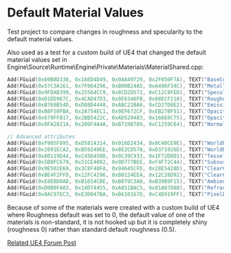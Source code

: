 # Default Material Values
Test project to compare changes in roughness and specularity to the default material values.

Also used as a test for a custom build of UE4 that changed the default material values set
in Engine\Source\Runtime\Engine\Private\Materials\MaterialShared.cpp:

```c++
Add(FGuid(0x69B8D336, 0x16ED4D49, 0x9AA49729, 0x2F050F7A), TEXT("BaseColor"),     MP_BaseColor,     MCT_Float3, FVector4(0,0,0,0),  SF_Pixel);
Add(FGuid(0x57C3A161, 0x7F064296, 0xB00B24A5, 0xA496F34C), TEXT("Metallic"),      MP_Metallic,      MCT_Float,  FVector4(0,0,0,0),  SF_Pixel);
Add(FGuid(0x9FDAB399, 0x25564CC9, 0x8CD2D572, 0xC12C8FED), TEXT("Specular"),      MP_Specular,      MCT_Float,  FVector4(.5,0,0,0), SF_Pixel);
Add(FGuid(0xD1DD967C, 0x4CAD47D3, 0x9E6346FB, 0x08ECF210), TEXT("Roughness"),     MP_Roughness,     MCT_Float,  FVector4(.5,0,0,0), SF_Pixel);
Add(FGuid(0xB769B54D, 0xD08D4440, 0xABC21BA6, 0xCD27D0E2), TEXT("EmissiveColor"), MP_EmissiveColor, MCT_Float3, FVector4(0,0,0,0),  SF_Pixel);
Add(FGuid(0xB8F50FBA, 0x2A754EC1, 0x9EF672CF, 0xEB27BF51), TEXT("Opacity"),       MP_Opacity,       MCT_Float,  FVector4(1,0,0,0),  SF_Pixel);
Add(FGuid(0x679FFB17, 0x2BB5422C, 0xAD520483, 0x166E0C75), TEXT("OpacityMask"),   MP_OpacityMask,   MCT_Float,  FVector4(1,0,0,0),  SF_Pixel);
Add(FGuid(0x0FA2821A, 0x200F4A4A, 0xB719B789, 0xC1259C64), TEXT("Normal"),        MP_Normal,        MCT_Float3, FVector4(0,0,1,0),  SF_Pixel);

// Advanced attributes
Add(FGuid(0xF905F895, 0xD5814314, 0x916D2434, 0x8C40CE9E), TEXT("WorldPositionOffset"),    MP_WorldPositionOffset,     MCT_Float3,  FVector4(0,0,0,0),  SF_Vertex);
Add(FGuid(0x2091ECA2, 0xB59248EE, 0x8E2CD578, 0xD371926D), TEXT("WorldDisplacement"),      MP_WorldDisplacement,       MCT_Float3,  FVector4(0,0,0,0),  SF_Domain);
Add(FGuid(0xA0119D44, 0xC456450D, 0x9C39C933, 0x1F72D8D1), TEXT("TessellationMultiplier"), MP_TessellationMultiplier,  MCT_Float,   FVector4(1,0,0,0),  SF_Hull);
Add(FGuid(0x5B8FC679, 0x51CE4082, 0x9D777BEE, 0xF4F72C44), TEXT("SubsurfaceColor"),        MP_SubsurfaceColor,         MCT_Float3,  FVector4(1,1,1,0),  SF_Pixel);
Add(FGuid(0x9E502E69, 0x3C8F48FA, 0x94645CFD, 0x28E5428D), TEXT("ClearCoat"),              MP_CustomData0,             MCT_Float,   FVector4(1,0,0,0),  SF_Pixel);
Add(FGuid(0xBE4F2FFD, 0x12FC4296, 0xB0124EEA, 0x12C28D92), TEXT("ClearCoatRoughness"),     MP_CustomData1,             MCT_Float,   FVector4(.1,0,0,0), SF_Pixel);
Add(FGuid(0xE8EBD0AD, 0xB1654CBE, 0xB079C3A8, 0xB39B9F15), TEXT("AmbientOcclusion"),       MP_AmbientOcclusion,        MCT_Float,   FVector4(1,0,0,0),  SF_Pixel);
Add(FGuid(0xD0B0FA03, 0x14D74455, 0xA851BAC5, 0x81A0788B), TEXT("Refraction"),             MP_Refraction,              MCT_Float2, FVector4(1,0,0,0),  SF_Pixel);
Add(FGuid(0x0AC97EC3, 0xE3D047BA, 0xB610167D, 0xC4D919FF), TEXT("PixelDepthOffset"),       MP_PixelDepthOffset,        MCT_Float,   FVector4(0,0,0,0),  SF_Pixel);
```

Because of some of the materials were created with a custom build of UE4 where Roughness default was set to 0, the default value of one of the materials is non-standard, it is not hooked up but it is completely shiny (roughness 0) rather than standard default roughness (0.5).

[Related UE4 Forum Post](https://forums.unrealengine.com/development-discussion/rendering/60519-default-roughness)
